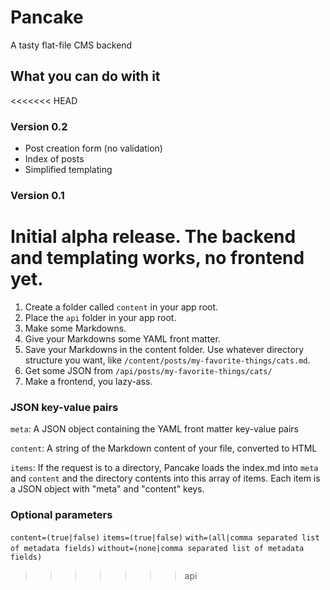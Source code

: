  # Pancake

A tasty flat-file CMS backend

## What you can do with it

<<<<<<< HEAD
### Version 0.2

- Post creation form (no validation)
- Index of posts
- Simplified templating

### Version 0.1

Initial alpha release. The backend and templating works, no frontend yet.
=======
1. Create a folder called `content` in your app root.
2. Place the `api` folder in your app root.
3. Make some Markdowns.
4. Give your Markdowns some YAML front matter.
5. Save your Markdowns in the content folder. Use whatever directory structure you want, like `/content/posts/my-favorite-things/cats.md`.
6. Get some JSON from `/api/posts/my-favorite-things/cats/`
7. Make a frontend, you lazy-ass.

### JSON key-value pairs

`meta`: A JSON object containing the YAML front matter key-value pairs

`content`: A string of the Markdown content of your file, converted to HTML

`items`: If the request is to a directory, Pancake loads the index.md into `meta` and `content` and the directory contents into this array of items. Each item is a JSON object with "meta" and "content" keys.

### Optional parameters

`content=(true|false)`
`items=(true|false)`
`with=(all|comma separated list of metadata fields)`
`without=(none|comma separated list of metadata fields)`
>>>>>>> api
